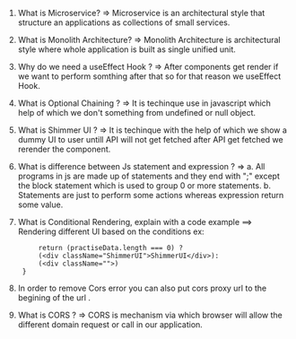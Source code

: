 1. What is Microservice?
   => Microservice is an architectural style that structure an applications as collections of small services.

2. What is Monolith Architecture?
   => Monolith Architecture is architectural style where whole application is built as single unified unit.

3. Why do we need a useEffect Hook ?
   => After components get render if we want to perform somthing after that so for that reason we useEffect Hook.

4. What is Optional Chaining ?
   => It is techinque use in javascript which help of which we don't something from undefined or null object.

5. What is Shimmer UI ?
   => It is techinque with the help of which we show a dummy UI to user untill API will not get fetched after API get fetched we rerender the component.

6. What is difference between Js statement and expression ?
   => a. All programs in js are made up of statements and they end with ";"
   except the block statement which is used to group 0 or more statements.
   b. Statements are just to perform some actions whereas expression return some value.

7. What is Conditional Rendering, explain with a code example
   ==> Rendering different UI based on the conditions ex:

   ```const HomePage = ()=>{
        return (practiseData.length === 0) ?
        (<div className="ShimmerUI">ShimmerUI</div>):
        (<div className="">)
    }
   ```

8. In order to remove Cors error you can also put cors proxy url to the begining of the url .

9. What is CORS ?
   => CORS is mechanism via which browser will allow the different domain request or call in our application.
